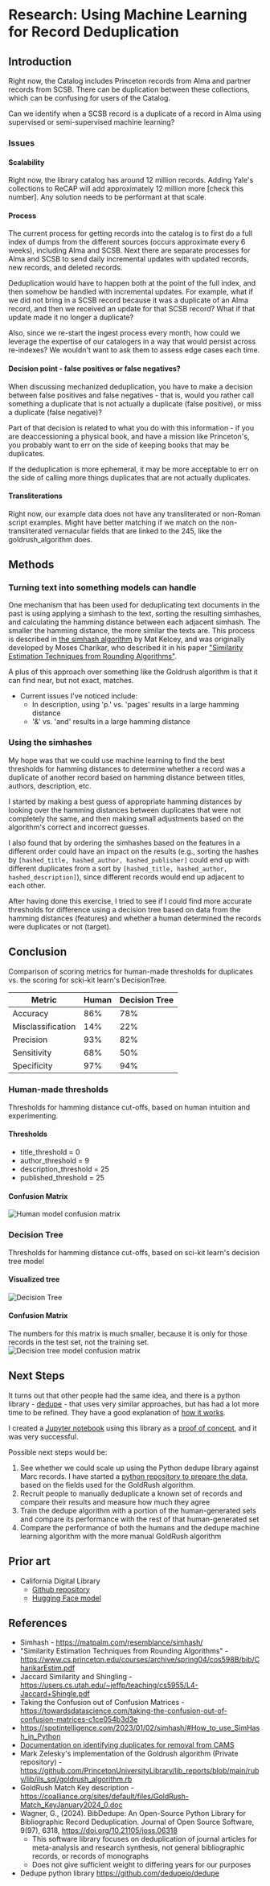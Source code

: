# Research: Using Machine Learning for Record Deduplication
## Introduction
Right now, the Catalog includes Princeton records from Alma and partner records from SCSB. There can be duplication between these collections, which can be confusing for users of the Catalog.

Can we identify when a SCSB record is a duplicate of a record in Alma using supervised or semi-supervised machine learning?

### Issues
#### Scalability
Right now, the library catalog has around 12 million records. Adding Yale's collections to ReCAP will add approximately 12 million more [check this number]. Any solution needs to be performant at that scale.

#### Process
The current process for getting records into the catalog is to first do a full index of dumps from the different sources (occurs approximate every 6 weeks), including Alma and SCSB. Next there are separate processes for Alma and SCSB to send daily incremental updates with updated records, new records, and deleted records. 

Deduplication would have to happen both at the point of the full index, and then somehow be handled with incremental updates. For example, what if we did not bring in a SCSB record because it was a duplicate of an Alma record, and then we received an update for that SCSB record? What if that update made it no longer a duplicate?

Also, since we re-start the ingest process every month, how could we leverage the expertise of our catalogers in a way that would persist across re-indexes? We wouldn't want to ask them to assess edge cases each time.

#### Decision point - false positives or false negatives?
When discussing mechanized deduplication, you have to make a decision between false positives and false negatives - that is, would you rather call something a duplicate that is not actually a duplicate (false positive), or miss a duplicate (false negative)?

Part of that decision is related to what you do with this information - if you are deaccessioning a physical book, and have a mission like Princeton's, you probably want to err on the side of keeping books that may be duplicates. 

If the deduplication is more ephemeral, it may be more acceptable to err on the side of calling more things duplicates that are not actually duplicates.

#### Transliterations
Right now, our example data does not have any transliterated or non-Roman script examples. Might have better matching if we match on the non-transliterated vernacular fields that are linked to the 245, like the goldrush_algorithm does.

## Methods
### Turning text into something models can handle
One mechanism that has been used for deduplicating text documents in the past is using applying a simhash to the text, sorting the resulting simhashes, and calculating the hamming distance between each adjacent simhash. The smaller the hamming distance, the more similar the texts are. This process is described in [the simhash algorithm](https://matpalm.com/resemblance/simhash/) by Mat Kelcey, and was originally developed by Moses Charikar, who described it in his paper ["Similarity Estimation Techniques from Rounding Algorithms"](https://www.cs.princeton.edu/courses/archive/spring04/cos598B/bib/CharikarEstim.pdf).

A plus of this approach over something like the Goldrush algorithm is that it can find near, but not exact, matches.

- Current issues I've noticed include:
  - In description, using 'p.' vs. 'pages' results in a large hamming distance
  - '&' vs. 'and' results in a large hamming distance

### Using the simhashes
My hope was that we could use machine learning to find the best thresholds for hamming distances to determine whether a record was a duplicate of another record based on hamming distance between titles, authors, description, etc.

I started by making a best guess of appropriate hamming distances by looking over the hamming distances between duplicates that were not completely the same, and then making small adjustments based on the algorithm's correct and incorrect guesses. 

I also found that by ordering the simhashes based on the features in a different order could have an impact on the results (e.g., sorting the hashes by `[hashed_title, hashed_author, hashed_publisher]` could end up with different duplicates from a sort by `[hashed_title, hashed_author, hashed_description]`), since different records would end up adjacent to each other.

After having done this exercise, I tried to see if I could find more accurate thresholds for difference using a decision tree based on data from the hamming distances (features) and whether a human determined the records were duplicates or not (target). 

## Conclusion
Comparison of scoring metrics for human-made thresholds for duplicates vs. the scoring for scki-kit learn's DecisionTree.

| Metric            | Human | Decision Tree |
| ----------------- | ------| ------------- |
| Accuracy          | 86%   | 78%           |
| Misclassification | 14%   | 22%           |
| Precision         | 93%   | 82%           |
| Sensitivity       | 68%   | 50%           |
| Specificity       | 97%   | 94%           |

### Human-made thresholds
Thresholds for hamming distance cut-offs, based on human intuition and experimenting.
#### Thresholds
- title_threshold = 0
- author_threshold = 9
- description_threshold = 25
- published_threshold = 25

#### Confusion Matrix
![Human model confusion matrix](files/human_model_confusion_matrix.jpg)

### Decision Tree
Thresholds for hamming distance cut-offs, based on sci-kit learn's decision tree model
#### Visualized tree
![Decision Tree](files/decision_tree.jpg)

#### Confusion Matrix
The numbers for this matrix is much smaller, because it is only for those records in the test set, not the training set.
![Decision tree model confusion matrix](files/decision_tree_confusion_matrix.jpg)

## Next Steps
It turns out that other people had the same idea, and there is a python library - [dedupe](https://github.com/dedupeio/dedupe) - that uses very similar approaches, but has had a lot more time to be refined. They have a good explanation of [how it works](https://dedupe.io/documentation/how-it-works). 

I created a [Jupyter notebook](https://jupyter.org/) using this library as a [proof of concept](https://github.com/pulibrary/dedupe_jupyter), and it was very successful.

Possible next steps would be:
1. See whether we could scale up using the Python dedupe library against Marc records. I have started a [python repository to prepare the data](https://github.com/pulibrary/pymarc_dedupe), based on the fields used for the GoldRush algorithm.
1. Recruit people to manually deduplicate a known set of records and compare their results and measure how much they agree
1. Train the dedupe algorithm with a portion of the human-generated sets and compare its performance with the rest of that human-generated set
1. Compare the performance of both the humans and the dedupe machine learning algorithm with the more manual GoldRush algorithm

## Prior art
- California Digital Library
  - [Github repository](https://github.com/cdlib/marc-ai)
  - [Hugging Face model](https://huggingface.co/cdlib/marc-match-ai)

## References
- Simhash - https://matpalm.com/resemblance/simhash/
- "Similarity Estimation Techniques from Rounding Algorithms" - https://www.cs.princeton.edu/courses/archive/spring04/cos598B/bib/CharikarEstim.pdf 
- Jaccard Similarity and Shingling - https://users.cs.utah.edu/~jeffp/teaching/cs5955/L4-Jaccard+Shingle.pdf
- Taking the Confusion out of Confusion Matrices - https://towardsdatascience.com/taking-the-confusion-out-of-confusion-matrices-c1ce054b3d3e 
- https://spotintelligence.com/2023/01/02/simhash/#How_to_use_SimHash_in_Python
- [Documentation on identifying duplicates for removal from CAMS](https://pul-confluence.atlassian.net/wiki/spaces/ALMA/pages/1770421/Guidelines+for+Identifying+and+Handling+Duplicates)
- Mark Zelesky's implementation of the Goldrush algorithm (Private repository) - https://github.com/PrincetonUniversityLibrary/lib_reports/blob/main/ruby/lib/ils_sql/goldrush_algorithm.rb 
- GoldRush Match Key description - https://coalliance.org/sites/default/files/GoldRush-Match_KeyJanuary2024_0.doc
- Wagner, G., (2024). BibDedupe: An Open-Source Python Library for Bibliographic Record Deduplication. Journal of Open Source Software, 9(97), 6318, https://doi.org/10.21105/joss.06318
  - This software library focuses on deduplication of journal articles for meta-analysis and research synthesis, not general bibliographic records, or records of monographs
  - Does not give sufficient weight to differing years for our purposes
- Dedupe python library https://github.com/dedupeio/dedupe 
